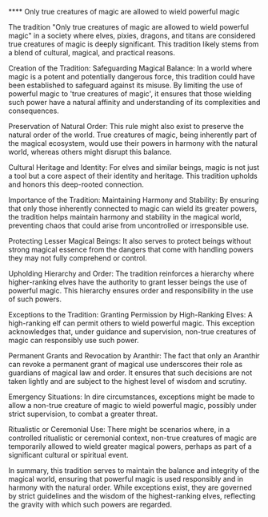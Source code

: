 **** Only true creatures of magic are allowed to wield powerful magic


The tradition "Only true creatures of magic are allowed to wield powerful magic" in a society where elves, pixies, dragons, and titans are considered true creatures of magic is deeply significant. This tradition likely stems from a blend of cultural, magical, and practical reasons.

Creation of the Tradition:
Safeguarding Magical Balance: In a world where magic is a potent and potentially dangerous force, this tradition could have been established to safeguard against its misuse. By limiting the use of powerful magic to 'true creatures of magic', it ensures that those wielding such power have a natural affinity and understanding of its complexities and consequences.

Preservation of Natural Order: This rule might also exist to preserve the natural order of the world. True creatures of magic, being inherently part of the magical ecosystem, would use their powers in harmony with the natural world, whereas others might disrupt this balance.

Cultural Heritage and Identity: For elves and similar beings, magic is not just a tool but a core aspect of their identity and heritage. This tradition upholds and honors this deep-rooted connection.

Importance of the Tradition:
Maintaining Harmony and Stability: By ensuring that only those inherently connected to magic can wield its greater powers, the tradition helps maintain harmony and stability in the magical world, preventing chaos that could arise from uncontrolled or irresponsible use.

Protecting Lesser Magical Beings: It also serves to protect beings without strong magical essence from the dangers that come with handling powers they may not fully comprehend or control.

Upholding Hierarchy and Order: The tradition reinforces a hierarchy where higher-ranking elves have the authority to grant lesser beings the use of powerful magic. This hierarchy ensures order and responsibility in the use of such powers.

Exceptions to the Tradition:
Granting Permission by High-Ranking Elves: A high-ranking elf can permit others to wield powerful magic. This exception acknowledges that, under guidance and supervision, non-true creatures of magic can responsibly use such power.

Permanent Grants and Revocation by Aranthir: The fact that only an Aranthir can revoke a permanent grant of magical use underscores their role as guardians of magical law and order. It ensures that such decisions are not taken lightly and are subject to the highest level of wisdom and scrutiny.

Emergency Situations: In dire circumstances, exceptions might be made to allow a non-true creature of magic to wield powerful magic, possibly under strict supervision, to combat a greater threat.

Ritualistic or Ceremonial Use: There might be scenarios where, in a controlled ritualistic or ceremonial context, non-true creatures of magic are temporarily allowed to wield greater magical powers, perhaps as part of a significant cultural or spiritual event.

In summary, this tradition serves to maintain the balance and integrity of the magical world, ensuring that powerful magic is used responsibly and in harmony with the natural order. While exceptions exist, they are governed by strict guidelines and the wisdom of the highest-ranking elves, reflecting the gravity with which such powers are regarded.
